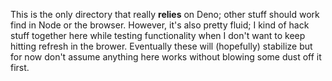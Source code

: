 This is the only directory that really **relies** on Deno; other stuff should work find in Node or the browser. However, it's also pretty fluid; I kind of hack stuff together here while testing functionality when I don't want to keep hitting refresh in the brower. Eventually these will (hopefully) stabilize but for now don't assume anything here works without blowing some dust off it first. 
